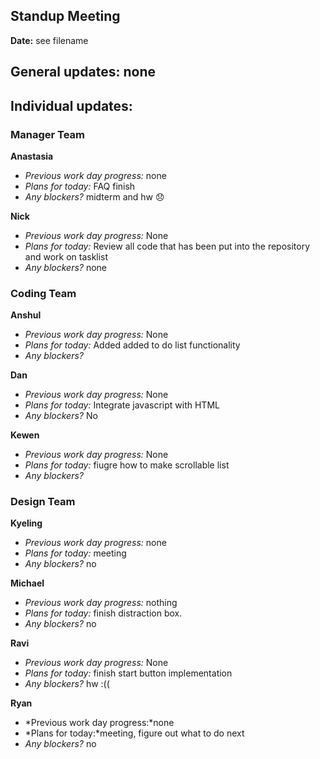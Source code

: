 ## Standup Meeting  
**Date:**  see filename

## General updates:  none
 

## Individual updates:  

### Manager Team  
**Anastasia**  
+ *Previous work day progress:* none
+ *Plans for today:* FAQ finish
+ *Any blockers?* midterm and hw :disappointed:
 
**Nick**  
+ *Previous work day progress:* None
+ *Plans for today:*  Review all code that has been put into the repository and work on tasklist
+ *Any blockers?* none

### Coding Team  

**Anshul**  
+ *Previous work day progress:* None
+ *Plans for today:* Added added to do list functionality
+ *Any blockers?*

**Dan**  
+ *Previous work day progress:* None
+ *Plans for today:* Integrate javascript with HTML
+ *Any blockers?* No

**Kewen**  
+ *Previous work day progress:* None
+ *Plans for today:* fiugre how to make scrollable list
+ *Any blockers?*

### Design Team  

**Kyeling**  
+ *Previous work day progress:* none
+ *Plans for today:* meeting
+ *Any blockers?* no

**Michael**  
+ *Previous work day progress:* nothing
+ *Plans for today:* finish distraction box.
+ *Any blockers?* no

**Ravi**  
+ *Previous work day progress:* None
+ *Plans for today:* finish start button implementation
+ *Any blockers?* hw :((

**Ryan**  
+ *Previous work day progress:*none
+ *Plans for today:*meeting, figure out what to do next
+ *Any blockers?* no
